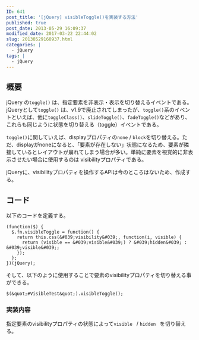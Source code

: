 ```yaml
---
ID: 641
post_title: '[jQuery] visibleToggle()を実装する方法'
published: true
post_date: 2013-05-29 16:09:37
modified_date: 2017-03-22 22:44:02
slug: 20130529160937.html
categories: |
  - jQuery
tags: |
  - jQuery
---
```

## 概要
jQuery の`toggle()` は、指定要素を非表示・表示を切り替えるイベントである。jQueryとして`toggle()` は、v1.9で廃止されてしまったが、`toggle()`系のイベントといえば、他に`toggleClass()`、`slideToggle()`、`fadeToggle()`などがあり、これらも同じように状態を切り替える（toggle）イベントである。

`toggle()`に関していえば、displayプロパティの`none` / `block`を切り替える。ただ、displayがnoneになると、「要素が存在しない」状態になるため、要素が隣接しているとレイアウトが崩れてしまう場合が多い。単純に要素を視覚的に非表示させたい場合に使用するのは visibilityプロパティである。

jQueryに、visibilityプロパティを操作するAPIは今のところはないため、作成する。

## コード
以下のコードを定義する。
```language-javascript
(function($) {
  $.fn.visibleToggle = function() {
    return this.css(&#039;visibility&#039;, function(i, visible) {
      return (visible == &#039;visible&#039;) ? &#039;hidden&#039; : &#039;visible&#039;;
    });
  };
})(jQuery);
```

そして、以下のように使用することで要素のvisibilityプロパティを切り替える事ができる。
```language-javascript
$(&quot;#VisibleTest&quot;).visibleToggle();
```

### 実装内容
指定要素のvisibilityプロパティの状態によって`visible ` / `hidden ` を切り替える。